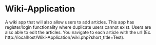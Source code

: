 # Wiki-Application
A wiki app that will also allow users to add articles. This app has register/login functionality where duplicate users cannot exist. Users are also able to edit the articles. You navigate to each article with the url (Ex. http://localhost/Wiki-Application/wiki.php?short_title=Test).
